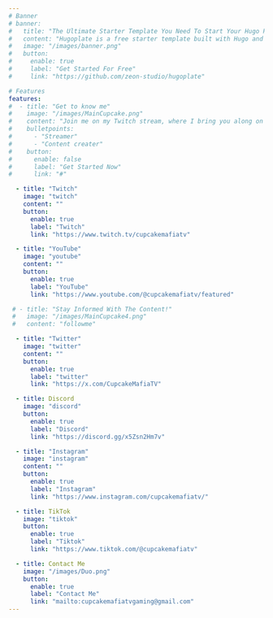 ```yaml
---
# Banner
# banner:
#   title: "The Ultimate Starter Template You Need To Start Your Hugo Project"
#   content: "Hugoplate is a free starter template built with Hugo and TailwindCSS, providing everything you need to jumpstart your Hugo project and save valuable time."
#   image: "/images/banner.png"
#   button:
#     enable: true
#     label: "Get Started For Free"
#     link: "https://github.com/zeon-studio/hugoplate"

# Features
features:
#  - title: "Get to know me"
#    image: "/images/MainCupcake.png"
#    content: "Join me on my Twitch stream, where I bring you along on my gaming adventures! From epic wins to hilarious fails, we'll create unforgettable memories together."
#    bulletpoints:
#      - "Streamer"
#      - "Content creater"
#    button:
#      enable: false
#      label: "Get Started Now"
#      link: "#"

  - title: "Twitch"
    image: "twitch"
    content: ""
    button:
      enable: true
      label: "Twitch"
      link: "https://www.twitch.tv/cupcakemafiatv"

  - title: "YouTube"
    image: "youtube"
    content: ""
    button:
      enable: true
      label: "YouTube"
      link: "https://www.youtube.com/@cupcakemafiatv/featured"

 # - title: "Stay Informed With The Content!"
 #   image: "/images/MainCupcake4.png"
 #   content: "followme"

  - title: "Twitter"
    image: "twitter"
    content: ""
    button:
      enable: true
      label: "twitter"
      link: "https://x.com/CupcakeMafiaTV"

  - title: Discord
    image: "discord"
    button:
      enable: true
      label: "Discord"
      link: "https://discord.gg/x5Zsn2Hm7v"

  - title: "Instagram"
    image: "instagram"
    content: ""
    button:
      enable: true
      label: "Instagram"
      link: "https://www.instagram.com/cupcakemafiatv/"

  - title: TikTok
    image: "tiktok"
    button:
      enable: true
      label: "Tiktok"
      link: "https://www.tiktok.com/@cupcakemafiatv"

  - title: Contact Me
    image: "/images/Duo.png"
    button:
      enable: true
      label: "Contact Me"
      link: "mailto:cupcakemafiatvgaming@gmail.com"
---
```

